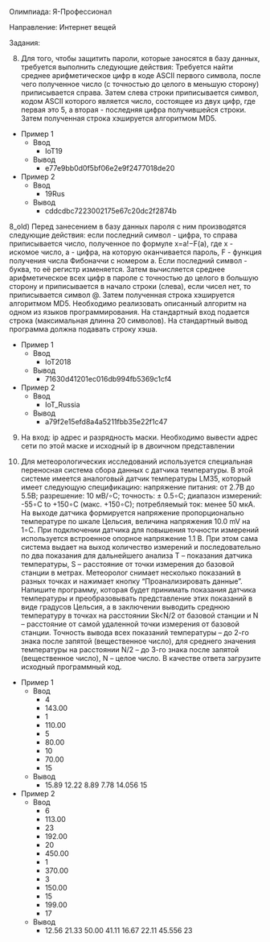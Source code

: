 Олимпиада: Я-Профессионал

Направление: Интернет вещей

Задания:

8) Для того, чтобы защитить пароли, которые заносятся в базу данных, требуется выполнить следующие действия:
Требуется найти среднее арифметическое цифр в коде ASCII первого символа, после чего полученное число (с точностью
до целого в меньшую сторону) приписывается справа.
Затем слева строки приписывается символ, кодом ASCII которого является число, состоящее из двух цифр,
где первая это 5, а вторая - последняя цифра получившейся строки. Затем полученная строка хэшируется алгоритмом MD5.
+ Пример 1
  + Ввод
    + IoT19
  + Вывод
    + e77e9bb0d0f5bf06e2e9f2477018de20
+ Пример 2
  + Ввод	
    + 19Rus
  + Вывод
    + cddcdbc7223002175e67c20dc2f2874b

8_old) Перед занесением в базу данных пароля с ним производятся следующие действия: 
если последний символ - цифра, то справа приписывается число, полученное по формуле 
x=a!−F(a), где x - искомое число, a - цифра, на которую оканчивается пароль, F - функция получения числа Фибоначчи с номером a. 
Если последний символ - буква, то её регистр изменяется. Затем вычисляется среднее арифметическое всех цифр в пароле с точностью до целого в большую сторону и приписывается в начало строки (слева), если чисел нет, то приписывается символ @. 
Затем полученная строка хэшируется алгоритмом MD5. 
Необходимо реализовать описанный алгоритм на одном из языков программирования. 
На стандартный вход подается строка (максимальная длинна 20 символов).
На стандартный вывод программа должна подавать строку хэша.
+ Пример 1
  + Ввод
    + IoT2018
  + Вывод
    + 71630d41201ec016db994fb5369c1cf4
+ Пример 2
  + Ввод
    + IoT_Russia
  + Вывод
    + a79f2e15efd8a4a5211fbb35e22f1c47

9) На вход: ip адрес и разрядность маски. Необходимо вывести адрес сети по этой маске и исходный ip в двоичном представлении

10) Для метеорологических исследований используется специальная переносная система сбора данных с датчика температуры.
В этой системе имеется аналоговый датчик температуры LM35, который имеет следующую спецификацию:
напряжение питания: от 2.7В до 5.5В;
разрешение: 10 мВ/∘C;
точность: ± 0.5∘C;
диапазон измерений: -55∘C to +150∘C (макс. +150∘C);
потребляемый ток: менее 50 мкА.
На выходе датчика формируется напряжение пропорционально температуре по шкале Цельсия, величина напряжения 10.0 mV на 1∘C.
При подключении датчика для повышения точности измерений используется встроенное опорное напряжение 1.1 В.
При этом сама система выдает на выход количество измерений и последовательно по два показания для дальнейшего
анализа T – показания датчика температуры, S – расстояние от точки измерения до базовой станции в метрах.
Метеоролог снимает несколько показаний в разных точках и нажимает кнопку “Проанализировать данные”. 
Напишите программу, которая будет принимать показания датчика температуры и преобразовывать представление этих показаний
в виде градусов Цельсия, а в заключении выводить среднюю температуру в точках на расстоянии Sk<N/2 от базовой станции
и N – расстояние от самой удаленной точки измерения от базовой станции. Точность вывода всех показаний температуры – до 2-го знака
после запятой (вещественное число), для среднего значения температуры на расстоянии N/2 – до 3-го знака после запятой (вещественное число),
N – целое число. 
В качестве ответа загрузите исходный программный код.
+ Пример 1
  + Ввод	
    + 4
    + 143.00
    + 1
    + 110.00
    + 5
    + 80.00 
    + 10
    + 70.00 
    + 15
  + Вывод
    + 15.89 12.22 8.89 7.78 14.056 15
+ Пример 2
  + Ввод	
    + 6
    + 113.00
    + 23
    + 192.00 
    + 20
    + 450.00 
    + 1
    + 370.00 
    + 3
    + 150.00
    + 15
    + 199.00
    + 17
  + Вывод
    + 12.56 21.33 50.00 41.11 16.67 22.11 45.556 23 
